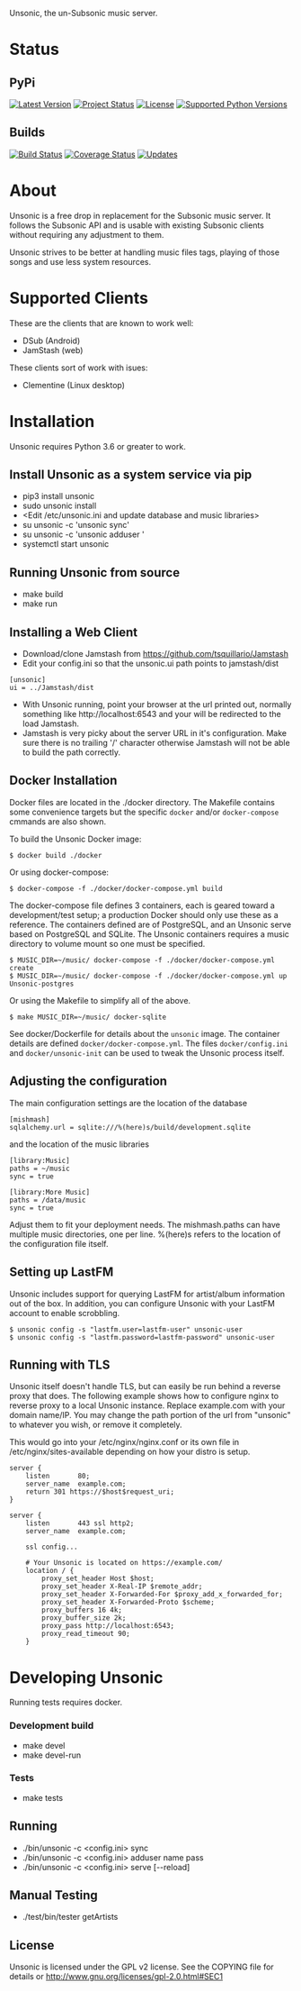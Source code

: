 Unsonic, the un-Subsonic music server.

Status
======

## PyPi

[![Latest Version](https://img.shields.io/pypi/v/unsonic.svg)](https://pypi.python.org/pypi/unsonic/)
[![Project Status](https://img.shields.io/pypi/status/unsonic.svg)](https://pypi.python.org/pypi/unsonic/)
[![License](https://img.shields.io/pypi/l/unsonic.svg)](https://pypi.python.org/pypi/unsonic/)
[![Supported Python Versions](https://img.shields.io/pypi/pyversions/unsonic.svg)](https://pypi.python.org/pypi/unsonic/)

## Builds

[![Build Status](https://travis-ci.org/redshodan/unsonic.svg?branch=master)](https://travis-ci.org/redshodan/unsonic)
[![Coverage Status](https://coveralls.io/repos/github/redshodan/unsonic/badge.svg?branch=master)](https://coveralls.io/github/redshodan/unsonic?branch=master)
[![Updates](https://pyup.io/repos/github/redshodan/unsonic/shield.svg)](https://pyup.io/repos/github/redshodan/unsonic/)


About
=====
Unsonic is a free drop in replacement for the Subsonic music server. It follows
the Subsonic API and is usable with existing Subsonic clients without requiring
any adjustment to them.

Unsonic strives to be better at handling music files tags, playing of those
songs and use less system resources.


Supported Clients
=================
These are the clients that are known to work well:
  * DSub (Android)
  * JamStash (web)

These clients sort of work with isues:
  * Clementine (Linux desktop)


Installation
============
Unsonic requires Python 3.6 or greater to work.

## Install Unsonic as a system service via pip
  * pip3 install unsonic
  * sudo unsonic install
  * <Edit /etc/unsonic.ini and update database and music libraries>
  * su unsonic -c 'unsonic sync'
  * su unsonic -c 'unsonic adduser <username> <password>'
  * systemctl start unsonic


## Running Unsonic from source
  * make build
  * make run


Installing a Web Client
-----------------------
  * Download/clone Jamstash from https://github.com/tsquillario/Jamstash
  * Edit your config.ini so that the unsonic.ui path points to jamstash/dist
  
  ```
  [unsonic]
  ui = ../Jamstash/dist
  ```
  
  * With Unsonic running, point your browser at the url printed out, normally
    something like http://localhost:6543 and your will be redirected to the load
    Jamstash.
  * Jamstash is very picky about the server URL in it's configuration. Make sure
    there is no trailing '/' character otherwise Jamstash will not be able to
    build the path correctly.


Docker Installation
-------------------
Docker files are located in the ./docker directory. The Makefile contains some 
convenience targets but the specific ``docker`` and/or ``docker-compose`` cmmands
are also shown.

To build the Unsonic Docker image:

```
$ docker build ./docker
```

Or using docker-compose:

```
$ docker-compose -f ./docker/docker-compose.yml build
```

The docker-compose file defines 3 containers, each is geared toward a development/test setup; a
production Docker should only use these as a reference. The containers defined are of PostgreSQL,
and an Unsonic serve based on PostgreSQL and SQLite. The Unsonic containers requires a music
directory to volume mount so one must be specified.

```
$ MUSIC_DIR=~/music/ docker-compose -f ./docker/docker-compose.yml create
$ MUSIC_DIR=~/music/ docker-compose -f ./docker/docker-compose.yml up Unsonic-postgres
```


Or using the Makefile to simplify all of the above.

```
$ make MUSIC_DIR=~/music/ docker-sqlite
```

See docker/Dockerfile for details about the ``unsonic`` image. The container details are 
defined ``docker/docker-compose.yml``. The files ``docker/config.ini`` and ``docker/unsonic-init``
can be used to tweak the Unsonic process itself.


Adjusting the configuration
---------------------------
The main configuration settings are the location of the database

```
[mishmash]
sqlalchemy.url = sqlite:///%(here)s/build/development.sqlite
```

and the location of the music libraries

```
[library:Music]
paths = ~/music
sync = true

[library:More Music]
paths = /data/music
sync = true

```

Adjust them to fit your deployment needs. The mishmash.paths can have multiple 
music directories, one per line. %(here)s refers to the location of the 
configuration file itself.


Setting up LastFM
-----------------
Unsonic includes support for querying LastFM for artist/album information out of
the box. In addition, you can configure Unsonic with your LastFM account to enable
scrobbling.

```
$ unsonic config -s "lastfm.user=lastfm-user" unsonic-user
$ unsonic config -s "lastfm.password=lastfm-password" unsonic-user
```

Running with TLS
----------------
Unsonic itself doesn't handle TLS, but can easily be run behind a reverse proxy
that does. The following example shows how to configure nginx to reverse proxy
to a local Unsonic instance. Replace example.com with your domain name/IP. You
may change the path portion of the url from "unsonic" to whatever you wish, or
remove it completely.

This would go into your /etc/nginx/nginx.conf or its own file in
/etc/nginx/sites-available depending on how your distro is setup.

```
server {
    listen       80;
    server_name  example.com;
    return 301 https://$host$request_uri;
}

server {
    listen       443 ssl http2;
    server_name  example.com;

    ssl config...

    # Your Unsonic is located on https://example.com/
    location / {
        proxy_set_header Host $host;
        proxy_set_header X-Real-IP $remote_addr;
        proxy_set_header X-Forwarded-For $proxy_add_x_forwarded_for;
        proxy_set_header X-Forwarded-Proto $scheme;
        proxy_buffers 16 4k;
        proxy_buffer_size 2k;
        proxy_pass http://localhost:6543;
        proxy_read_timeout 90;
    }
```

Developing Unsonic
==================
Running tests requires docker.

### Development build
  * make devel
  * make devel-run


### Tests
  * make tests


Running
-------
  * ./bin/unsonic -c <config.ini> sync
  * ./bin/unsonic -c <config.ini> adduser name pass
  * ./bin/unsonic -c <config.ini> serve [--reload]


Manual Testing
--------------
  * ./test/bin/tester getArtists


License
-------
Unsonic is licensed under the GPL v2 license. See the COPYING file for details or
http://www.gnu.org/licenses/gpl-2.0.html#SEC1
